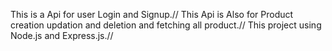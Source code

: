 This is a Api for user Login and Signup.//
This Api is Also for Product creation updation and deletion and fetching all product.//
This project using Node.js and Express.js.//
